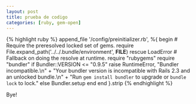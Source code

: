 ```yaml
---
layout: post
title: prueba de codigo
categories: [ruby, gem-open]
---
```

{% highlight ruby %}
    append_file '/config/preinitializer.rb', %{
    begin
      # Require the preresolved locked set of gems.
      require File.expand_path('../../.bundle/environment', __FILE__)
    rescue LoadError
      # Fallback on doing the resolve at runtime.
      require "rubygems"
      require "bundler"
      if Bundler::VERSION <= "0.9.5"
        raise RuntimeError, "Bundler incompatible.\n" +
          "Your bundler version is incompatible with Rails 2.3 and an unlocked bundle.\n" +
          "Run `gem install bundler` to upgrade or `bundle lock` to lock."
      else
        Bundler.setup
      end
    end
    }.strip
{% endhighlight %}

Bye!
